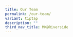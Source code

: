 ```yaml
---
title: Our Team
permalink: /our-team/
variant: tiptap
description: ""
third_nav_title: MK@Riverside
---
```

